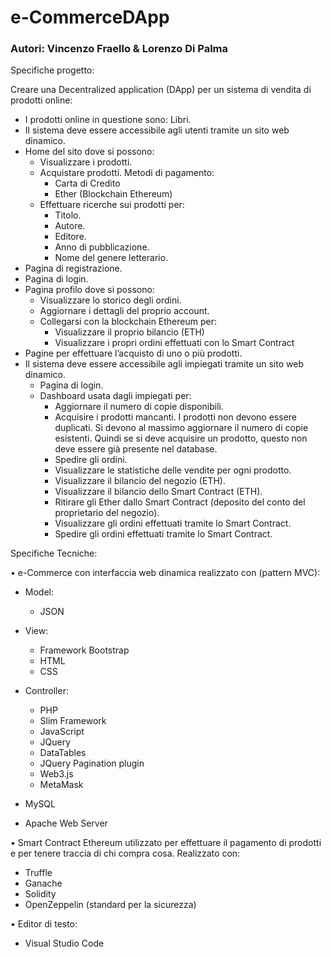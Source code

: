 # e-CommerceDApp

### Autori: Vincenzo Fraello & Lorenzo Di Palma

Specifiche progetto:

Creare una Decentralized application (DApp) per un sistema di vendita di prodotti online:
- I prodotti online in questione sono: Libri.
- Il sistema deve essere accessibile agli utenti tramite un sito web dinamico.
- Home del sito dove si possono:
  - Visualizzare i prodotti.
  - Acquistare prodotti. Metodi di pagamento:
    - Carta di Credito
    - Ether (Blockchain Ethereum)
  - Effettuare ricerche sui prodotti per:
    - Titolo.
    - Autore.
    - Editore.
    - Anno di pubblicazione.
    - Nome del genere letterario.
- Pagina di registrazione.
- Pagina di login.
- Pagina profilo dove si possono:
  - Visualizzare lo storico degli ordini.
  - Aggiornare i dettagli del proprio account.
  - Collegarsi con la blockchain Ethereum per:
    - Visualizzare il proprio bilancio (ETH)
    - Visualizzare i propri ordini effettuati con lo Smart Contract
- Pagine per effettuare l’acquisto di uno o più prodotti.
- Il sistema deve essere accessibile agli impiegati tramite un sito web dinamico.
  - Pagina di login.
  - Dashboard usata dagli impiegati per:
    - Aggiornare il numero di copie disponibili.
    - Acquisire i prodotti mancanti. I prodotti non devono essere duplicati. Si devono al massimo aggiornare il numero di copie esistenti. Quindi se si deve acquisire un prodotto, questo non deve essere già presente nel database.
    - Spedire gli ordini.
    - Visualizzare le statistiche delle vendite per ogni prodotto.
    - Visualizzare il bilancio del negozio (ETH).
    - Visualizzare il bilancio dello Smart Contract (ETH).
    - Ritirare gli Ether dallo Smart Contract (deposito del conto del proprietario del negozio).
    - Visualizzare gli ordini effettuati tramite lo Smart Contract.
    - Spedire gli ordini effettuati tramite lo Smart Contract.

Specifiche Tecniche:

• e-Commerce con interfaccia web dinamica realizzato con (pattern MVC):
  
  - Model:
    - JSON
  
  - View:
    - Framework Bootstrap
    - HTML
    - CSS
 
 - Controller:
    - PHP
    - Slim Framework
    - JavaScript
    - JQuery
    - DataTables
    - JQuery Pagination plugin
    - Web3.js
    - MetaMask
    
  - MySQL
  
  - Apache Web Server

• Smart Contract Ethereum utilizzato per effettuare il pagamento di prodotti e per tenere traccia di chi compra cosa.
Realizzato con:
 - Truffle
 - Ganache
 - Solidity
 - OpenZeppelin (standard per la sicurezza)

• Editor di testo:
 - Visual Studio Code
